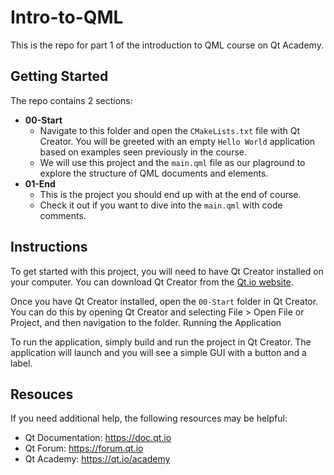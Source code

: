 # Intro-to-QML
 
This is the repo for part 1 of the introduction to QML course on Qt Academy.


## Getting Started
The repo contains 2 sections:
- **00-Start**
    - Navigate to this folder and open the `CMakeLists.txt` file with Qt Creator. You will be greeted with an empty `Hello World` application based on examples seen previously in the course.
    - We will use this project and the `main.qml` file as our plaground to explore the structure of QML documents and elements.
- **01-End**
    - This is the project you should end up with at the end of course.
    - Check it out if you want to dive into the `main.qml` with code comments.

## Instructions
To get started with this project, you will need to have Qt Creator installed on your computer. You can download Qt Creator from the [Qt.io website](qt.io).


Once you have Qt Creator installed, open the `00-Start` folder in Qt Creator. You can do this by opening Qt Creator and selecting File > Open File or Project, and then navigation to the folder.
Running the Application
 
To run the application, simply build and run the project in Qt Creator. The application will launch and you will see a simple GUI with a button and a label.

## Resouces  
If you need additional help, the following resources may be helpful:
- Qt Documentation: https://doc.qt.io
- Qt Forum: https://forum.qt.io
- Qt Academy: https://qt.io/academy